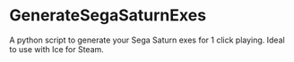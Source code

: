 # GenerateSegaSaturnExes
A python script to generate your Sega Saturn exes for 1 click playing. Ideal to use with Ice for Steam.
